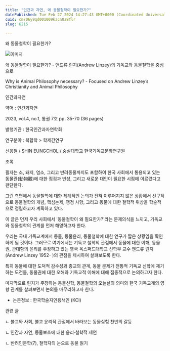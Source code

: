 ```yaml
---
title: "인간과 자연, 왜 동물철학이 필요한가?"
datePublished: Tue Feb 27 2024 14:27:43 GMT+0000 (Coordinated Universal Time)
cuid: cm706y9qd001009kzcn0z8flr
slug: 6215

---
```



왜 동물철학이 필요한가?

![이미지](https://cdn.hashnode.com/res/hashnode/image/upload/v1739260761967/932b2b2d-c3cb-4380-8f24-8375fe27aaae.jpeg)

왜 동물철학이 필요한가? - 앤드류 린지(Andrew Linzey)의 기독교와 동물철학을 중심으로

Why is Animal Philosophy necessary? - Focused on Andrew Linzey’s Christianity and Animal Philosophy

인간과자연

약어 : 인간과자연

2023, vol.4, no.1, 통권 7호 pp. 35-70 (36 pages)

발행기관 : 한국인간과자연학회

연구분야 : 복합학 > 학제간연구

신응철 / SHIN EUNGCHOL / 숭실대학교 한국기독교문화연구원

초록

필자는 소, 돼지, 염소, 그리고 반려동물까지도 포함하여 한국 사회에서 통용되고 있는 동물관(動物觀)에 대한 점검과 반성, 그리고 새로운 대안이 필요한 시점에 이르렀다고 판단한다.

그런 측면에서 동물철학에 대한 체계적인 논의가 전혀 이루어지지 않은 상황에서 선구적으로 동물철학의 개념, 핵심논제, 쟁점 사항, 그리고 동물에 대한 철학적 위상을 학술적으로 정립하고자 계획하고 있다.

이 글은 먼저 우리 사회에서 '동물철학이 왜 필요한가?'라는 문제의식을 느끼고, 기독교와 동물철학의 관계를 먼저 해명하고자 한다.

우리는 국내 기독교계에서 동물, 동물윤리, 동물철학에 대한 연구가 짧은 상황임을 확인하게 될 것이다. 그러므로 여기에서는 기독교 철학의 관점에서 동물에 대한 이해, 동물권, 관대함의 윤리를 주장하고 있는 영국 옥스퍼드대학교 신학부 교수 앤드류 린지(Andrew Linzey 1952- )의 관점을 제시하여 살펴보도록 한다.

특히 동물에 대한 도덕적 감수성과 종교의 관계, 동물 문제가 전통적 기독교 신학에 제기하는 도전들, 동물권에 대한 오해와 기독교적 이해에 대해 집중적으로 논의하고자 한다.

마지막으로 린지가 주장하는 동물신학, 동물철학의 오늘날의 의미와 한국 기독교계의 영향 관계를 살펴보면서 논의를 마무리하고자 한다.

* 논문정보 : 한국학술지인용색인 (KCI)

관련 글

ㄴ 불교와 사회, 불교 윤리적 관점에서 바라보는 동물실험 찬반의 갈등

ㄴ 인간과 자연, 동물보호에 대한 윤리·철학적 제언

ㄴ 반려인문학(7), 철학자의 눈으로 동물 읽기